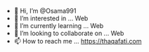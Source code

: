 - 👋 Hi, I’m @Osama991
- 👀 I’m interested in ... Web
- 🌱 I’m currently learning ... Web
- 💞️ I’m looking to collaborate on ... Web
- 📫 How to reach me ... https://thaqafati.com 

<!---
Osama991/Osama991 is a ✨ special ✨ repository because its `README.md` (this file) appears on your GitHub profile.
You can click the Preview link to take a look at your changes.
--->
